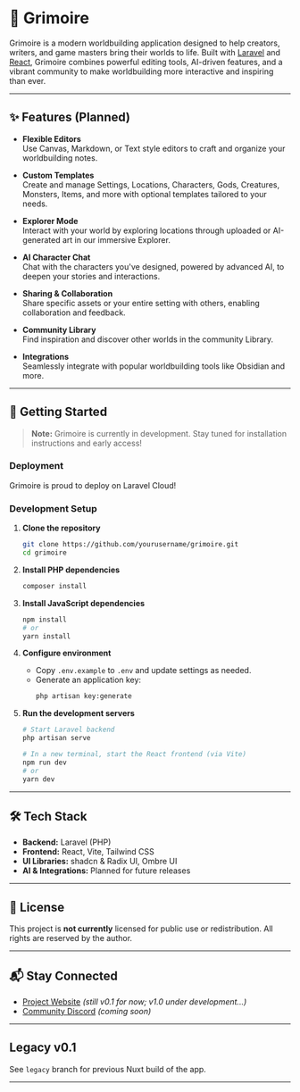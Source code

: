 # 📖 Grimoire

Grimoire is a modern worldbuilding application designed to help creators, writers, and game masters bring their worlds to life. Built with [Laravel](https://laravel.com/) and [React](https://react.dev/), Grimoire combines powerful editing tools, AI-driven features, and a vibrant community to make worldbuilding more interactive and inspiring than ever.

---

## ✨ Features (Planned)

- **Flexible Editors**  
  Use Canvas, Markdown, or Text style editors to craft and organize your worldbuilding notes.

- **Custom Templates**  
  Create and manage Settings, Locations, Characters, Gods, Creatures, Monsters, Items, and more with optional templates tailored to your needs.

- **Explorer Mode**  
  Interact with your world by exploring locations through uploaded or AI-generated art in our immersive Explorer.

- **AI Character Chat**  
  Chat with the characters you've designed, powered by advanced AI, to deepen your stories and interactions.

- **Sharing & Collaboration**  
  Share specific assets or your entire setting with others, enabling collaboration and feedback.

- **Community Library**  
  Find inspiration and discover other worlds in the community Library.

- **Integrations**  
  Seamlessly integrate with popular worldbuilding tools like Obsidian and more.

---

## 🚀 Getting Started

> **Note:** Grimoire is currently in development. Stay tuned for installation instructions and early access!

### Deployment

Grimoire is proud to deploy on Laravel Cloud!

### Development Setup

1. **Clone the repository**
   ```bash
   git clone https://github.com/yourusername/grimoire.git
   cd grimoire
   ```

2. **Install PHP dependencies**
   ```bash
   composer install
   ```

3. **Install JavaScript dependencies**
   ```bash
   npm install
   # or
   yarn install
   ```

4. **Configure environment**
   - Copy `.env.example` to `.env` and update settings as needed.
   - Generate an application key:
     ```bash
     php artisan key:generate
     ```

5. **Run the development servers**
   ```bash
   # Start Laravel backend
   php artisan serve

   # In a new terminal, start the React frontend (via Vite)
   npm run dev
   # or
   yarn dev
   ```

---

## 🛠️ Tech Stack

- **Backend:** Laravel (PHP)
- **Frontend:** React, Vite, Tailwind CSS
- **UI Libraries:** shadcn & Radix UI, Ombre UI
- **AI & Integrations:** Planned for future releases

---

## 📄 License

This project is **not currently** licensed for public use or redistribution. All rights are reserved by the author.

---

## 📬 Stay Connected

- [Project Website](https://my-grimoire.com) _(still v0.1 for now; v1.0 under development...)_
- [Community Discord]() _(coming soon)_

---

## Legacy v0.1

See `legacy` branch for previous Nuxt build of the app.

---

<!-- > _Grimoire: Build worlds. Tell stories. Inspire others._

--- -->

